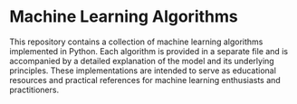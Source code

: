 # Machine Learning Algorithms

This repository contains a collection of machine learning algorithms implemented in Python. Each algorithm is provided in a separate file and is accompanied by a detailed explanation of the model and its underlying principles. These implementations are intended to serve as educational resources and practical references for machine learning enthusiasts and practitioners.
